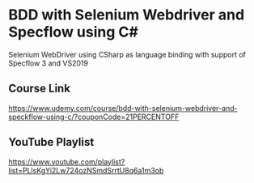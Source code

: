 # BDD with Selenium Webdriver and Specflow using C# 

Selenium WebDriver using CSharp as language binding with support of Specflow 3 and VS2019 

## Course Link

https://www.udemy.com/course/bdd-with-selenium-webdriver-and-speckflow-using-c/?couponCode=21PERCENTOFF

## YouTube Playlist

https://www.youtube.com/playlist?list=PLlsKgYi2Lw724ozNSmdSrrtU8q6a1m3ob
